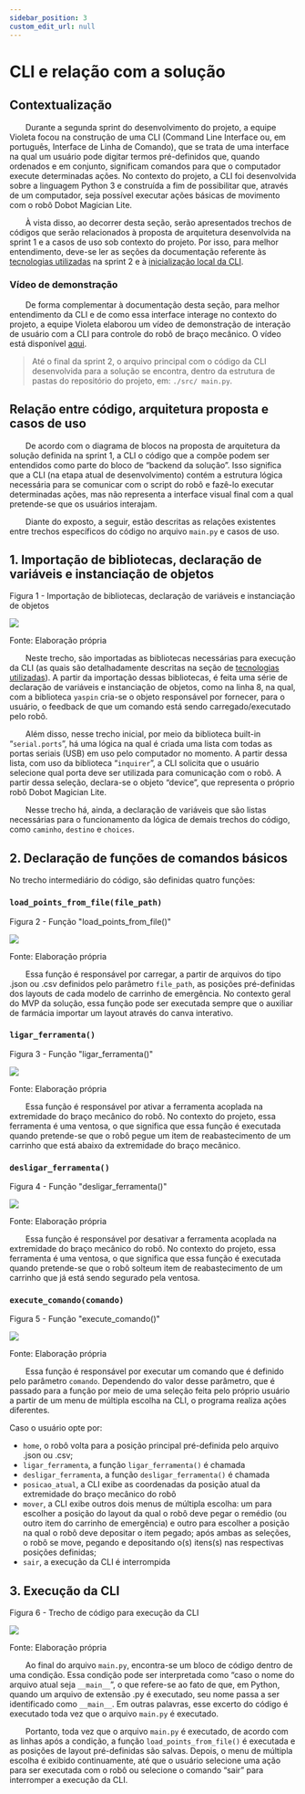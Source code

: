 ```yaml
---
sidebar_position: 3
custom_edit_url: null
---
```


# CLI e relação com a solução

## Contextualização

&emsp;&emsp;Durante a segunda sprint do desenvolvimento do projeto, a equipe Violeta focou na construção de uma CLI (Command Line Interface ou, em português, Interface de Linha de Comando), que se trata de uma interface na qual um usuário pode digitar termos pré-definidos que, quando ordenados e em conjunto, significam comandos para que o computador execute determinadas ações. No contexto do projeto, a CLI foi desenvolvida sobre a linguagem Python 3 e construída a fim de possibilitar que, através de um computador, seja possível executar ações básicas de movimento com o robô Dobot Magician Lite.

&emsp;&emsp;À vista disso, ao decorrer desta seção, serão apresentados trechos de códigos que serão relacionados à proposta de arquitetura desenvolvida na sprint 1 e a casos de uso sob contexto do projeto. Por isso, para melhor entendimento, deve-se ler as seções da documentação referente às [tecnologias utilizadas](https://inteli-college.github.io/2024-T0008-EC05-G03/sprint-2/sistema-robotico/tecnologias) na sprint 2 e à [inicialização local da CLI](https://inteli-college.github.io/2024-T0008-EC05-G03/sprint-2/sistema-robotico/inicializacao).

### Vídeo de demonstração

&emsp;&emsp;De forma complementar à documentação desta seção, para melhor entendimento da CLI e de como essa interface interage no contexto do projeto, a equipe Violeta elaborou um vídeo de demonstração de interação de usuário com a CLI para controle do robô de braço mecânico. O vídeo está disponível [aqui](https://drive.google.com/file/d/1ynMGicTpoRex3CTolScaMUrtvVt18S8O/view?usp=drive_link). 


> Até o final da sprint 2, o arquivo principal com o código da CLI desenvolvida para a solução se encontra, dentro da estrutura de pastas do repositório do projeto, em: ```./src/ main.py```.

## Relação entre código, arquitetura proposta e casos de uso

&emsp;&emsp;De acordo com o diagrama de blocos na proposta de arquitetura da solução definida na sprint 1, a CLI o código que a compõe podem ser entendidos como parte do bloco de “backend da solução”. Isso significa que a CLI (na etapa atual de desenvolvimento) contém a estrutura lógica necessária para se comunicar com o script do robô e fazê-lo executar determinadas ações, mas não representa a interface visual final com a qual pretende-se que os usuários interajam.

&emsp;&emsp;Diante do exposto, a seguir, estão descritas as relações existentes entre trechos específicos do código no arquivo ```main.py``` e casos de uso.

## 1. Importação de bibliotecas, declaração de variáveis e instanciação de objetos

<p style={{textAlign: 'center'}}>Figura 1 - Importação de bibliotecas, declaração de variáveis e instanciação de objetos</p>

![](../../../static/img/sprint-2/sistema-robotico/codigo_snippet1.png)

<p style={{textAlign: 'center'}}>Fonte: Elaboração própria</p>

&emsp;&emsp;Neste trecho, são importadas as bibliotecas necessárias para execução da CLI (as quais são detalhadamente descritas na seção de [tecnologias utilizadas](https://inteli-college.github.io/2024-T0008-EC05-G03/sprint-2/sistema-robotico/tecnologias)). A partir da importação dessas bibliotecas, é feita uma série de declaração de variáveis e instanciação de objetos, como na linha 8, na qual, com a biblioteca ```yaspin``` cria-se o objeto responsável por fornecer, para o usuário, o feedback de que um comando está sendo carregado/executado pelo robô.

&emsp;&emsp;Além disso, nesse trecho inicial, por meio da biblioteca built-in “```serial.ports```”, há uma lógica na qual é criada uma lista com todas as portas seriais (USB) em uso pelo computador no momento. A partir dessa lista, com uso da biblioteca “```inquirer```”, a CLI solicita que o usuário selecione qual porta deve ser utilizada para comunicação com o robô. A partir dessa seleção, declara-se o objeto “device”, que representa o próprio robô Dobot Magician Lite.

&emsp;&emsp;Nesse trecho há, ainda, a declaração de variáveis que são listas necessárias para o funcionamento da lógica de demais trechos do código, como ```caminho```, ```destino``` e ```choices```.

## 2. Declaração de funções de comandos básicos

No trecho intermediário do código, são definidas quatro funções:

### ```load_points_from_file(file_path)```

<p style={{textAlign: 'center'}}>Figura 2 - Função "load_points_from_file()"</p>

![](../../../static/img/sprint-2/sistema-robotico/codigo_snippet2.png)

<p style={{textAlign: 'center'}}>Fonte: Elaboração própria</p>

&emsp;&emsp;Essa função é responsável por carregar, a partir de arquivos do tipo .json ou .csv definidos pelo parâmetro ```file_path```, as posições pré-definidas dos layouts de cada modelo de carrinho de emergência. No contexto geral do MVP da solução, essa função pode ser executada sempre que o auxiliar de farmácia importar um layout através do canva interativo.

### ```ligar_ferramenta()```

<p style={{textAlign: 'center'}}>Figura 3 - Função "ligar_ferramenta()"</p>

![](../../../static/img/sprint-2/sistema-robotico/codigo_snippet3.png)

<p style={{textAlign: 'center'}}>Fonte: Elaboração própria</p>

&emsp;&emsp;Essa função é responsável por ativar a ferramenta acoplada na extremidade do braço mecânico do robô. No contexto do projeto, essa ferramenta é uma ventosa, o que significa que essa função é executada quando pretende-se que o robô pegue um item de reabastecimento de um carrinho que está abaixo da extremidade do braço mecânico.

### ```desligar_ferramenta()```

<p style={{textAlign: 'center'}}>Figura 4 - Função "desligar_ferramenta()"</p>

![](../../../static/img/sprint-2/sistema-robotico/codigo_snippet4.png)

<p style={{textAlign: 'center'}}>Fonte: Elaboração própria</p>

&emsp;&emsp;Essa função é responsável por desativar a ferramenta acoplada na extremidade do braço mecânico do robô. No contexto do projeto, essa ferramenta é uma ventosa, o que significa que essa função é executada quando pretende-se que o robô solteum item de reabastecimento de um carrinho que já está sendo segurado pela ventosa.

### ```execute_comando(comando)```

<p style={{textAlign: 'center'}}>Figura 5 - Função "execute_comando()"</p>

![](../../../static/img/sprint-2/sistema-robotico/codigo_snippet5.png)

<p style={{textAlign: 'center'}}>Fonte: Elaboração própria</p>

&emsp;&emsp;Essa função é responsável por executar um comando que é definido pelo parâmetro ```comando```. Dependendo do valor desse parâmetro, que é passado para a função por meio de uma seleção feita pelo próprio usuário a partir de um menu de múltipla escolha na CLI, o programa realiza ações diferentes.

Caso o usuário opte por:

- ```home```, o robô volta para a posição principal pré-definida pelo arquivo .json ou .csv;
- ```ligar_ferramenta```, a função ```ligar_ferramenta()``` é chamada
- ```desligar_ferramenta```, a função ```desligar_ferramenta()``` é chamada
- ```posicao_atual```, a CLI exibe as coordenadas da posição atual da extremidade do braço mecânico do robô
- ```mover```, a CLI exibe outros dois menus de múltipla escolha: um para escolher a posição do layout da qual o robô deve pegar o remédio (ou outro item do carrinho de emergência) e outro para escolher a posição na qual o robô deve depositar o item pegado; após ambas as seleções, o robô se move, pegando e depositando o(s) itens(s) nas respectivas posições definidas;
- ```sair```, a execução da CLI é interrompida

## 3. Execução da CLI

<p style={{textAlign: 'center'}}>Figura 6 - Trecho de código para execução da CLI</p>

![](../../../static/img/sprint-2/sistema-robotico/codigo_snippet6.png)

<p style={{textAlign: 'center'}}>Fonte: Elaboração própria</p>

&emsp;&emsp;Ao final do arquivo ```main.py```, encontra-se um bloco de código dentro de uma condição. Essa condição pode ser interpretada como “caso o nome do arquivo atual seja ```__main__```”, o que refere-se ao fato de que, em Python, quando um arquivo de extensão .py é executado, seu nome passa a ser identificado como ```__main__```. Em outras palavras, esse excerto do código é executado toda vez que o arquivo ```main.py``` é executado.

&emsp;&emsp;Portanto, toda vez que o arquivo ```main.py``` é executado, de acordo com as linhas após a condição, a função ```load_points_from_file()``` é executada e as posições de layout pré-definidas são salvas. Depois, o menu de múltipla escolha é exibido continuamente, até que o usuário selecione uma ação para ser executada com o robô ou selecione o comando “sair” para interromper a execução da CLI.
